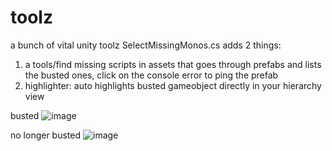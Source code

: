 # toolz
a bunch of vital unity toolz
SelectMissingMonos.cs adds 2 things:
1. a tools/find missing scripts in assets that goes through prefabs and lists the busted ones, click on the console error to ping the prefab
2. highlighter: auto highlights busted  gameobject directly in your hierarchy view

busted
![image](https://github.com/user-attachments/assets/99bb90cc-4b6b-4675-8da1-bbd8ce1b433d)

no longer busted
![image](https://github.com/user-attachments/assets/48708834-570d-4706-aeee-e3e4ab48738c)

